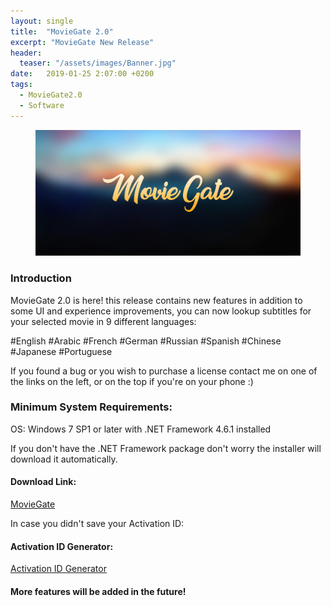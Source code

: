 ```yaml
---
layout: single
title:  "MovieGate 2.0"
excerpt: "MovieGate New Release"
header:
  teaser: "/assets/images/Banner.jpg"
date:   2019-01-25 2:07:00 +0200
tags:
  - MovieGate2.0 
  - Software
---
```

 
<figure>
	<a href=""><img src="/assets/images/Banner.jpg"></a>
</figure>

### Introduction


MovieGate 2.0 is here! this release contains new features in addition to some UI and experience improvements,
you can now lookup subtitles for your selected movie in 9 different languages:

#English
#Arabic
#French
#German
#Russian
#Spanish
#Chinese
#Japanese
#Portuguese

If you found a bug or you wish to purchase a license contact me on one of the links on the left, or on the top if you're on your phone :)

### Minimum System Requirements:

OS: Windows 7 SP1 or later with .NET Framework 4.6.1 installed

If you don't have the .NET Framework package don't worry the installer will download it automatically.


#### Download Link:


[MovieGate](https://github.com/hmz777/MovieGate/releases/download/2.0/MovieGateSetup.exe)


In case you didn't save your Activation ID:

#### Activation ID Generator:

[Activation ID Generator](https://github.com/hmz777/MovieGate/releases/download/1.0/Activation.ID.Generator.exe)

#### More features will be added in the future!






